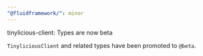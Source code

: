 ```yaml
---
"@fluidframework/": minor
---
```


tinylicious-client: Types are now beta

`TinyliciousClient` and related types have been promoted to `@beta`.
